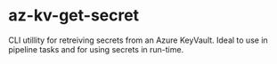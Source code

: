 # az-kv-get-secret
CLI utillity for retreiving secrets from an Azure KeyVault. Ideal to use in pipeline tasks and for using secrets in run-time. 
